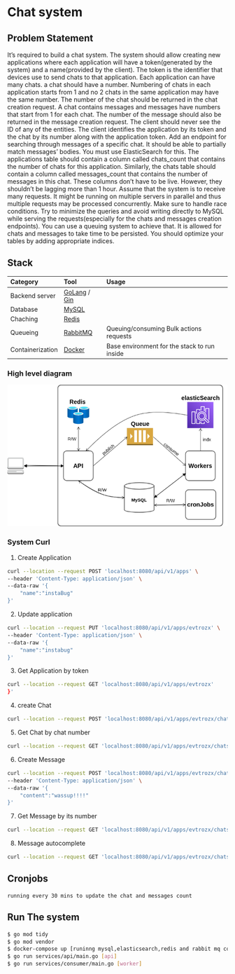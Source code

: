 # Chat system
## Problem Statement
It’s required to build a chat system. The system should allow creating new applications where
each application will have a token(generated by the system) and a name(provided by the client).
The token is the identifier that devices use to send chats to that application.
Each application can have many chats. a chat should have a number. Numbering of chats in
each application starts from 1 and no 2 chats in the same application may have the same
number. The number of the chat should be returned in the chat creation request. A chat
contains messages and messages have numbers that start from 1 for each chat. The number of
the message should also be returned in the message creation request. The client should never
see the ID of any of the entities. The client identifies the application by its token and the chat by
its number along with the application token.
Add an endpoint for searching through messages of a specific chat. It should be able to partially
match messages’ bodies. You must use ElasticSearch for this.
The applications table should contain a column called chats_count that contains the number of
chats for this application. Similarly, the chats table should contain a column called
messages_count that contains the number of messages in this chat. These columns don’t have
to be live. However, they shouldn’t be lagging more than 1 hour.
Assume that the system is to receive many requests. It might be running on multiple servers in
parallel and thus multiple requests may be processed concurrently. Make sure to handle race
conditions. Try to minimize the queries and avoid writing directly to MySQL while serving the
requests(especially for the chats and messages creation endpoints). You can use a queuing
system to achieve that. It is allowed for chats and messages to take time to be persisted. You
should optimize your tables by adding appropriate indices.
## Stack

| Category         | Tool                                                                | Usage                                        |
|:-----------------|:--------------------------------------------------------------------|:---------------------------------------------|
| Backend server   | [GoLang](https://go.dev/) / [Gin](https://github.com/gin-gonic/gin) |                                              |
| Database         | [MySQL](https://www.mysql.com/)                                     |                                              |
| Chaching         | [Redis](https://redis.io/)                                     |                                              |
| Queueing         | [RabbitMQ](https://www.rabbitmq.com/)                               | Queuing/consuming Bulk actions requests      |
| Containerization | [Docker](https://www.docker.com/)                                   | Base environment for the stack to run inside |
### High level diagram

![System design](./system/system.png)

### System Curl
1. Create Application
```bash
curl --location --request POST 'localhost:8080/api/v1/apps' \
--header 'Content-Type: application/json' \
--data-raw '{
    "name":"instaBug"
}'
```
2. Update application
```bash
curl --location --request PUT 'localhost:8080/api/v1/apps/evtrozx' \
--header 'Content-Type: application/json' \
--data-raw '{
    "name":"instabug"
}'
```
3. Get Application by token
```bash
curl --location --request GET 'localhost:8080/api/v1/apps/evtrozx'
}'
```
4. create Chat
```bash
curl --location --request POST 'localhost:8080/api/v1/apps/evtrozx/chats'
```
5. Get Chat by chat number
```bash
curl --location --request GET 'localhost:8080/api/v1/apps/evtrozx/chats/1'
```
6. Create Message
```bash
curl --location --request POST 'localhost:8080/api/v1/apps/evtrozx/chats/1/messages' \
--header 'Content-Type: application/json' \
--data-raw '{
    "content":"wassup!!!!"
}'
```
7. Get Message by its number
```bash
curl --location --request GET 'localhost:8080/api/v1/apps/evtrozx/chats/1/messages/3'
```
8. Message autocomplete
```bash
curl --location --request GET 'localhost:8080/api/v1/apps/evtrozx/chats/1/messages/autocomplete?limit=3&page=1&keyword=hello'```
```
## Cronjobs
    running every 30 mins to update the chat and messages count
## Run The system

```bash
$ go mod tidy
$ go mod vendor
$ docker-compose up [runinng mysql,elasticsearch,redis and rabbit mq containers]
$ go run services/api/main.go [api]
$ go run services/consumer/main.go [worker]
```